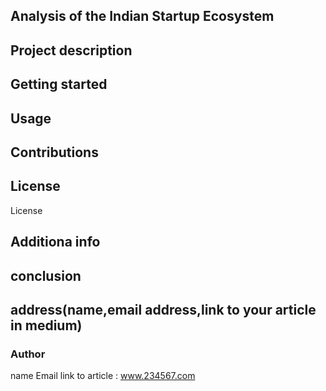 ## Analysis of the Indian Startup Ecosystem 

## Project description
## Getting started
## Usage
## Contributions
## License
License 
## Additiona info
## conclusion 
## address(name,email address,link to your article in medium)

### Author
name
Email
link to article : www.234567.com


